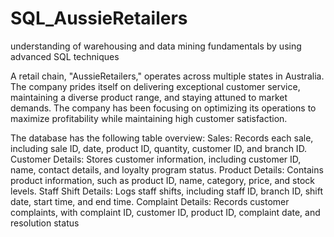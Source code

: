 # SQL_AussieRetailers
understanding of warehousing and data mining fundamentals by using advanced SQL techniques 

A retail chain, "AussieRetailers," operates across multiple states in Australia. The company prides itself on delivering exceptional customer service, maintaining a diverse product range, and staying attuned to market demands. The company has been focusing on optimizing its operations to maximize profitability while maintaining high customer satisfaction.

The database has the following table overview: 
Sales: Records each sale, including sale ID, date, product ID, quantity, customer ID, and branch ID.
Customer Details: Stores customer information, including customer ID, name, contact details, and loyalty program status.
Product Details: Contains product information, such as product ID, name, category, price, and stock levels.
Staff Shift Details: Logs staff shifts, including staff ID, branch ID, shift date, start time, and end time.
Complaint Details: Records customer complaints, with complaint ID, customer ID, product ID, complaint date, and resolution status



